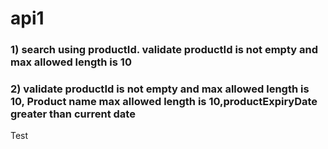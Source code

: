 # api1
### 1) search using productId. validate productId is not empty and max allowed length is 10
### 2) validate productId is not empty and max allowed length is 10, Product name max allowed length is 10,productExpiryDate greater than current date
Test